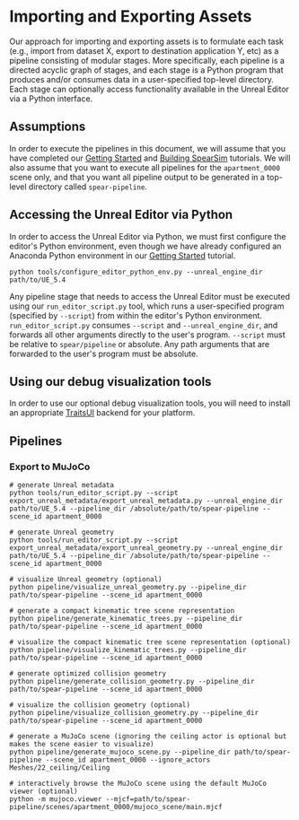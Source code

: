 # Importing and Exporting Assets

Our approach for importing and exporting assets is to formulate each task (e.g., import from dataset X, export to destination application Y, etc) as a pipeline consisting of modular stages. More specifically, each pipeline is a directed acyclic graph of stages, and each stage is a Python program that produces and/or consumes data in a user-specified top-level directory. Each stage can optionally access functionality available in the Unreal Editor via a Python interface.

## Assumptions

In order to execute the pipelines in this document, we will assume that you have completed our [Getting Started](getting_started.md) and [Building SpearSim](building_spearsim.md) tutorials. We will also assume that you want to execute all pipelines for the `apartment_0000` scene only, and that you want all pipeline output to be generated in a top-level directory called `spear-pipeline`.

## Accessing the Unreal Editor via Python

In order to access the Unreal Editor via Python, we must first configure the editor's Python environment, even though we have already configured an Anaconda Python environment in our [Getting Started](getting_started.md) tutorial.

```console
python tools/configure_editor_python_env.py --unreal_engine_dir path/to/UE_5.4
```

Any pipeline stage that needs to access the Unreal Editor must be executed using our `run_editor_script.py` tool, which runs a user-specified program (specified by `--script`) from within the editor's Python environment. `run_editor_script.py` consumes `--script` and `--unreal_engine_dir`, and forwards all other arguments directly to the user's program. `--script` must be relative to `spear/pipeline` or absolute. Any path arguments that are forwarded to the user's program must be absolute.

## Using our debug visualization tools

In order to use our optional debug visualization tools, you will need to install an appropriate [TraitsUI](https://docs.enthought.com/traitsui/#installation) backend for your platform.

## Pipelines

### Export to MuJoCo

```console
# generate Unreal metadata
python tools/run_editor_script.py --script export_unreal_metadata/export_unreal_metadata.py --unreal_engine_dir path/to/UE_5.4 --pipeline_dir /absolute/path/to/spear-pipeline --scene_id apartment_0000

# generate Unreal geometry
python tools/run_editor_script.py --script export_unreal_metadata/export_unreal_geometry.py --unreal_engine_dir path/to/UE_5.4 --pipeline_dir /absolute/path/to/spear-pipeline --scene_id apartment_0000

# visualize Unreal geometry (optional)
python pipeline/visualize_unreal_geometry.py --pipeline_dir path/to/spear-pipeline --scene_id apartment_0000

# generate a compact kinematic tree scene representation
python pipeline/generate_kinematic_trees.py --pipeline_dir path/to/spear-pipeline --scene_id apartment_0000

# visualize the compact kinematic tree scene representation (optional)
python pipeline/visualize_kinematic_trees.py --pipeline_dir path/to/spear-pipeline --scene_id apartment_0000

# generate optimized collision geometry
python pipeline/generate_collision_geometry.py --pipeline_dir path/to/spear-pipeline --scene_id apartment_0000

# visualize the collision geometry (optional)
python pipeline/visualize_collision_geometry.py --pipeline_dir path/to/spear-pipeline --scene_id apartment_0000

# generate a MuJoCo scene (ignoring the ceiling actor is optional but makes the scene easier to visualize)
python pipeline/generate_mujoco_scene.py --pipeline_dir path/to/spear-pipeline --scene_id apartment_0000 --ignore_actors Meshes/22_ceiling/Ceiling

# interactively browse the MuJoCo scene using the default MuJoCo viewer (optional)
python -m mujoco.viewer --mjcf=path/to/spear-pipeline/scenes/apartment_0000/mujoco_scene/main.mjcf
```
